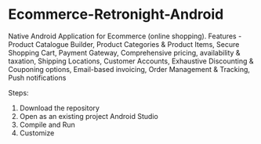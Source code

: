 # Ecommerce-Retronight-Android
Native Android Application for Ecommerce (online shopping). Features - Product Catalogue Builder, Product Categories &amp; Product Items, Secure Shopping Cart, Payment Gateway, Comprehensive pricing, availability &amp; taxation, Shipping Locations, Customer Accounts, Exhaustive Discounting &amp; Couponing options, Email-based invoicing, Order Management &amp; Tracking, Push notifications

Steps:
1. Download the repository
2. Open as an existing project Android Studio
3. Compile and Run
4. Customize
